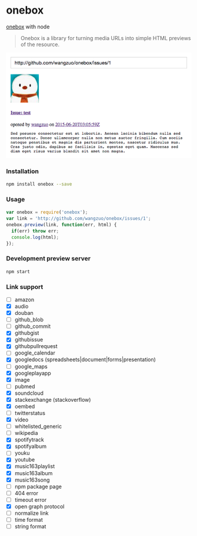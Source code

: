 # onebox
[onebox](https://github.com/discourse/onebox) with node

> Onebox is a library for turning media URLs into simple HTML previews of the resource.

![preview](preview.png)

### Installation
``` sh
npm install onebox --save
```
### Usage
``` javascript
var onebox = require('onebox');
var link = 'http://github.com/wangzuo/onebox/issues/1';
onebox.preview(link, function(err, html) {
  if(err) throw err;
  console.log(html);
});
```
### Development preview server
``` sh
npm start
```
### Link support
- [ ] amazon
- [x] audio
- [x] douban
- [ ] github_blob
- [ ] github_commit
- [x] githubgist
- [x] githubissue
- [x] githubpullrequest
- [ ] google_calendar
- [x] googledocs (spreadsheets|document|forms|presentation)
- [ ] google_maps
- [x] googleplayapp
- [x] image
- [ ] pubmed
- [x] soundcloud
- [x] stackexchange (stackoverflow)
- [x] oembed
- [ ] twitterstatus
- [x] video
- [ ] whitelisted_generic
- [ ] wikipedia
- [x] spotifytrack
- [x] spotifyalbum
- [ ] youku
- [x] youtube
- [x] music163playlist
- [x] music163album
- [x] music163song
- [ ] npm package page
- [ ] 404 error
- [ ] timeout error
- [x] open graph protocol
- [ ] normalize link
- [ ] time format
- [ ] string format

